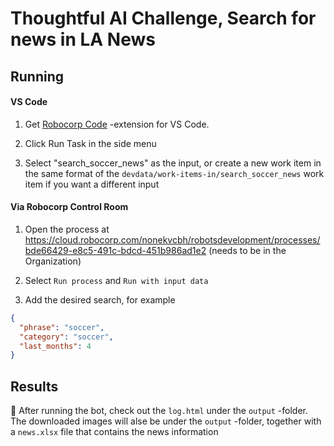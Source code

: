 # Thoughtful AI Challenge, Search for news in LA News

## Running

#### VS Code

1. Get [Robocorp Code](https://robocorp.com/docs/developer-tools/visual-studio-code/extension-features) -extension for VS Code.

2. Click Run Task in the side menu

3. Select "search_soccer_news" as the input, or create a new work item in the same format of the `devdata/work-items-in/search_soccer_news` work item if you want a different input

#### Via Robocorp Control Room

1. Open the process at https://cloud.robocorp.com/nonekvcbh/robotsdevelopment/processes/bde66429-e8c5-491c-bdcd-451b986ad1e2 (needs to be in the Organization)

2. Select `Run process` and `Run with input data`

3. Add the desired search, for example

```json
{
  "phrase": "soccer",
  "category": "soccer",
  "last_months": 4
}
```

## Results

🚀 After running the bot, check out the `log.html` under the `output` -folder.
The downloaded images will alse be under the `output` -folder, together with a `news.xlsx` file that contains the news information
